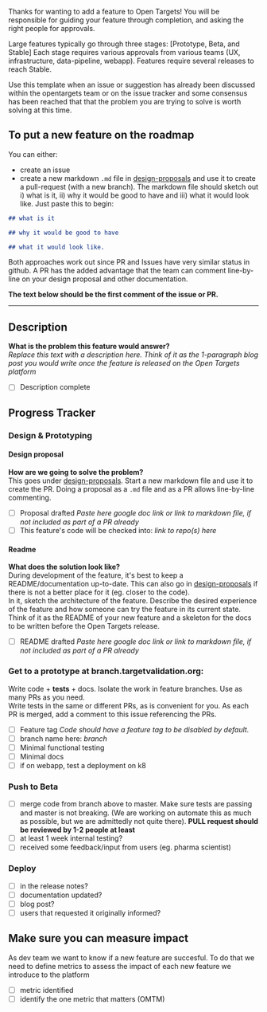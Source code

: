 Thanks for wanting to add a feature to Open Targets!  You will be responsible for guiding
your feature through completion, and asking the right people for approvals.  

Large features typically go through three stages: [Prototype, Beta, and Stable]
Each stage requires various approvals from various teams (UX, infrastructure, data-pipeline, webapp). Features require several releases
to reach Stable.

Use this template when an issue or suggestion has already been discussed within the opentargets team or on the issue tracker and some consensus has been reached that that the problem you are trying to solve is worth solving at this time.

## To put a new feature on the roadmap
You can either:
- create an issue
- create a new markdown `.md` file in [design-proposals](https://github.com/opentargets/features/tree/master/design-proposals) and use it to create a pull-request (with a new branch). The markdown file should sketch out i) what is it, ii) why it would be good to have and iii) what it would look like. Just paste this to begin:
```md
## what is it 

## why it would be good to have 

## what it would look like.
```

Both approaches work out since PR and Issues have very similar status in github. A PR has the added advantage that the team can comment line-by-line on your design proposal and other documentation.

**The text below should be the first comment of the issue or PR.**

***

## Description
**What is the problem this feature would answer?**  
*Replace this text with a description here. Think of it as the 1-paragraph blog post you would write once the feature is released on the Open Targets platform*
- [ ] Description complete

## Progress Tracker
### Design & Prototyping
#### Design proposal
**How are we going to solve the problem?**  
This goes under [design-proposals](https://github.com/opentargets/features/tree/master/design-proposals).  Start a new markdown file and use it to create the PR. Doing a proposal as a `.md` file and as a PR allows line-by-line commenting.  
- [ ] Proposal drafted *Paste here google doc link or link to markdown file, if not included as part of a PR already*
- [ ] This feature's code will be checked into:  *link to repo(s) here*
    
#### Readme
**What does the solution look like?**  
During development of the feature, it's best to keep a README/documentation up-to-date. This can also go in [design-proposals](https://github.com/opentargets/features/tree/master/design-proposals) if there is not a better place for it (eg. closer to the code).  
In it, sketch the architecture of the feature. Describe the desired experience of the feature and how someone can try the feature in its current state. Think of it as the README of your new feature and a skeleton for the docs to be written before the Open Targets release.
- [ ] README drafted *Paste here google doc link or link to markdown file, if not included as part of a PR already*

### Get to a prototype at branch.targetvalidation.org:
Write code + **tests** + docs. Isolate the work in feature branches. 
Use as many PRs as you need.  
Write tests in the same or different PRs, as is convenient for you. 
As each PR is merged, add a comment to this issue referencing the PRs.  

- [ ] Feature tag *Code should have a feature tag to be disabled by default.*
- [ ] branch name here: *branch*
- [ ] Minimal functional testing
- [ ] Minimal docs
- [ ] if on webapp, test a deployment on k8
       
### Push to Beta
- [ ] merge code from branch above to master. Make sure tests are passing and master is not breaking. (We are working on automate this as much as possible, but we are admittedly not quite there).
  **PULL request should be reviewed by 1-2 people at least**
- [ ] at least 1 week internal testing?
- [ ] received some feedback/input from users (eg. pharma scientist)

### Deploy
- [ ] in the release notes?
- [ ] documentation updated?		
- [ ] blog post?
- [ ] users that requested it originally informed?

## Make sure you can measure impact
As dev team we want to know if a new feature are succesful.
To do that we need to define metrics to assess the impact of each new feature we introduce to the platform

- [ ] metric identified 
- [ ] identify the one metric that matters (OMTM)
